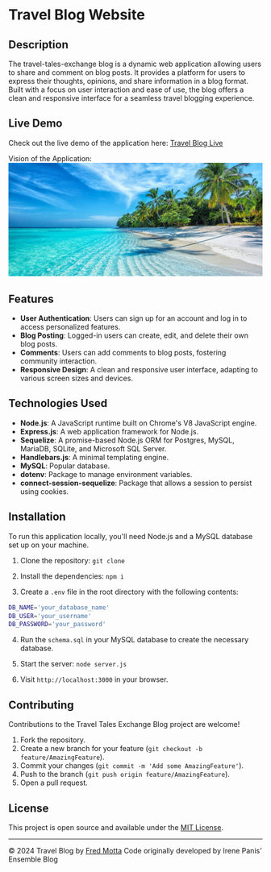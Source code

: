 # Travel Blog Website

## Description

The travel-tales-exchange blog is a dynamic web application allowing users to share and comment on blog posts. It provides a platform for users to express their thoughts, opinions, and share information in a blog format. Built with a focus on user interaction and ease of use, the blog offers a clean and responsive interface for a seamless travel blogging experience.

## Live Demo

Check out the live demo of the application here: [Travel Blog Live](https://travel-tales-exchange-50aa2535b133.herokuapp.com/login)

Vision of the Application: ![Screenshot](public/img/clear-water-beaches-florida-2048x917.jpg)

## Features

- **User Authentication**: Users can sign up for an account and log in to access personalized features.
- **Blog Posting**: Logged-in users can create, edit, and delete their own blog posts.
- **Comments**: Users can add comments to blog posts, fostering community interaction.
- **Responsive Design**: A clean and responsive user interface, adapting to various screen sizes and devices.

## Technologies Used

- **Node.js**: A JavaScript runtime built on Chrome's V8 JavaScript engine.
- **Express.js**: A web application framework for Node.js.
- **Sequelize**: A promise-based Node.js ORM for Postgres, MySQL, MariaDB, SQLite, and Microsoft SQL Server.
- **Handlebars.js**: A minimal templating engine.
- **MySQL**: Popular database.
- **dotenv**: Package to manage environment variables.
- **connect-session-sequelize**: Package that allows a session to persist using cookies.

## Installation

To run this application locally, you'll need Node.js and a MySQL database set up on your machine.

1. Clone the repository: ```git clone```

2. Install the dependencies: ```npm i```

3. Create a `.env` file in the root directory with the following contents:
```bash
DB_NAME='your_database_name'
DB_USER='your_username'
DB_PASSWORD='your_password'
```
4. Run the ```schema.sql``` in your MySQL database to create the necessary database.

5. Start the server: ```node server.js```

6. Visit ```http://localhost:3000``` in your browser.

## Contributing

Contributions to the Travel Tales Exchange Blog project are welcome!

1. Fork the repository.
2. Create a new branch for your feature (```git checkout -b feature/AmazingFeature```).
3. Commit your changes (```git commit -m 'Add some AmazingFeature'```).
4. Push to the branch (```git push origin feature/AmazingFeature```).
5. Open a pull request.


## License

This project is open source and available under the [MIT License](LICENSE).

---

© 2024 Travel Blog by [Fred Motta](https://github.com/fredm23579)
Code originally developed by Irene Panis' Ensemble Blog 
